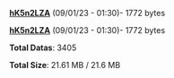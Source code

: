 [**hK5n2LZA**](/data/hK5n2LZA.txt) (09/01/23 - 01:30)- 1772 bytes

[**hK5n2LZA**](/data/hK5n2LZA.txt) (09/01/23 - 01:30)- 1772 bytes

**Total Datas**: 3405

**Total Size**: 21.61 MB / 21.6 MB